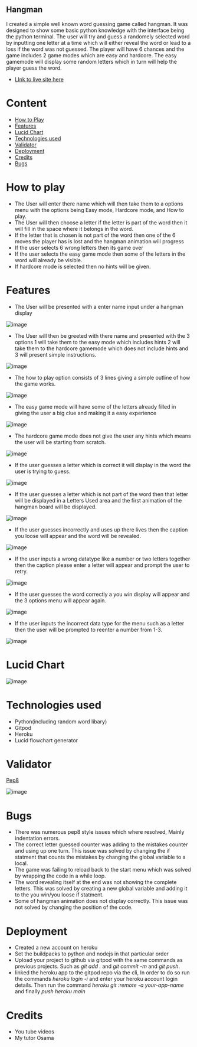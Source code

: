 

## Hangman

I created a simple well known word guessing game called hangman. It was designed to show some basic python knowledge with the interface being the python terminal. The user will try and guess a randomely selected word by inputting one letter at a time which will either reveal the word or lead to a loss if the word was not guessed. The player will have 6 chances and the game includes 2 game modes which are easy and hardcore. The easy gamemode will display some random letters which in turn will help the player guess the word.

- [ LInk to live site here](https://hangman-12.herokuapp.com/)

# Content
- [How to Play](https://github.com/rl33-glitch/hangman/blob/main/README.md#How-to-Play)
- [Features](https://github.com/rl33-glitch/hangman/blob/main/README.md#Features)
- [Lucid Chart](https://github.com/rl33-glitch/hangman/blob/main/README.md#Lucid-chart)
- [Technologies used](https://github.com/rl33-glitch/hangman/blob/main/README.md#Technologies-used)
- [Validator](https://github.com/rl33-glitch/hangman/blob/main/README.md#Validator)
- [Deployment](https://github.com/rl33-glitch/hangman/blob/main/README.md#Deployment)
- [Credits](https://github.com/rl33-glitch/hangman/blob/main/README.md#Credits)
- [Bugs](https://github.com/rl33-glitch/hangman/blob/main/README.md#Bugs)


# How to play

- The User will enter there name which will then take them to a options menu with the options being Easy mode, Hardcore mode, and How to play.
- The User will then choose a letter if the letter is part of the word then it will fill in the space where it belongs in the word.
- If the letter that is chosen is not part of the word then one of the 6 moves the player has is lost and the hangman animation will progress
- If the user selects 6 wrong letters then its game over 
- If the user selects the easy game mode then some of the letters in the word will already be visible.
- If hardcore mode is selected then no hints will be given.

 

# Features

- The User will be presented with a enter name input under a hangman display 

![image](https://user-images.githubusercontent.com/67274642/169688458-3efb485f-004b-4d9c-8754-39c9559c85e9.png)

- The User will then be greeted with there name and presented with the 3 options 1 will take them to the easy mode which includes hints
2 will take them to the hardcore gamemode which does not include hints and 3 will present simple instructions. 

![image](https://user-images.githubusercontent.com/67274642/169689058-cd62d61b-4089-42a0-8876-18759da926a9.png)

- The how to play option consists of 3 lines giving a simple outline of how the game works.

![image](https://user-images.githubusercontent.com/67274642/169689243-2b15d0a2-180d-40a5-8e14-f86a0c1737cf.png)

- The easy game mode will have some of the letters already filled in giving the user a big clue and making it a easy experience

![image](https://user-images.githubusercontent.com/67274642/169689341-22b6d4d9-593d-4d4e-891d-ae36a855365f.png)

- The hardcore game mode does not give the user any hints which means the user will be starting from scratch.

![image](https://user-images.githubusercontent.com/67274642/169689411-48be2c42-7697-4d09-9a30-9a07eea8fd81.png)

- If the user guesses a letter which is correct it will display in the word the user is trying to guess.

![image](https://user-images.githubusercontent.com/67274642/169689500-8585ab21-2068-4f74-bb9b-8c2e84545cd7.png)

- If the user guesses a letter which is not part of the word then that letter will be displayed in a Letters Used area and the first animation of the hangman board will be displayed.

![image](https://user-images.githubusercontent.com/67274642/169689566-200bbec3-91b1-486c-a93d-7b2a7b9fe98e.png)

- If the user guesses incorrectly and uses up there lives then the caption you loose will appear and the word will be revealed.

![image](https://user-images.githubusercontent.com/67274642/169713932-22d9f39d-df37-4399-9f84-83db6f51291b.png)

- If the user inputs a wrong datatype like a number or two letters together then the caption please enter a letter will appear and prompt the user to retry.

![image](https://user-images.githubusercontent.com/67274642/169689778-5a7de351-c338-4300-bbcf-61d212ac213d.png)

- If the user guesses the word correctly a you win display will appear and the 3 options menu will appear again.

![image](https://user-images.githubusercontent.com/67274642/169689938-49bf936c-1e41-4b03-a225-6377ac7d2cda.png)

- If the user inputs the incorrect data type for the menu such as a letter then the user will be prompted to reenter a number from 1-3.

![image](https://user-images.githubusercontent.com/67274642/169689984-31478b9e-eb73-481e-91b6-fc303b66d604.png)








# Lucid Chart

![image](https://user-images.githubusercontent.com/67274642/169714128-c7dcb432-4309-40a6-bd93-138263299b5b.png)



# Technologies used

- Python(including random word libary)
- Gitpod
- Heroku 
- Lucid flowchart generator 

# Validator
[Pep8](http://pep8online.com/checkresult)

![image](https://user-images.githubusercontent.com/67274642/169691392-e2651932-4244-4527-b10e-dcd9832b8630.png)

# Bugs
- There was numerous pep8 style issues which where resolved, Mainly indentation errors.
- The correct letter guessed counter was adding to the mistakes counter and using up one turn.
  This issue was solved by changing the if statment that counts the mistakes by changing the global variable to a local.
- The game was failing to reload back to the start menu which was solved by wrapping the code in a while loop.
- The word revealing itself at the end was not showing the complete letters. This was solved by creating a new global variable and   adding it to the you win/you loose if statment.
- Some of hangman animation does not display correctly. This issue was not solved by changing the position of the code.        

# Deployment

- Created a new account on heroku
- Set the buildpacks to python and nodejs in that particular order 
- Upload your project to github via gitpod with the same commands as previous projects. Such as *git add .* and *git commit -m*     and *git push*.
- linked the heroku app to the gitpod repo via the cli, In order to do so run the commands *heroku login -i* and enter your heroku   account login details. Then run the command *heroku git :remote -a your-app-name* and finally *push heroku main*
  

# Credits

- You tube videos 
- My tutor Osama





